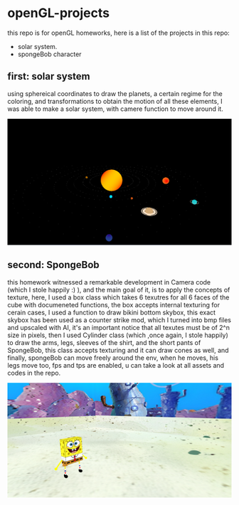 # openGL-projects
this repo is for openGL homeworks, here is a list of the projects in this repo:
* solar system.
* spongeBob character

## first: solar system
using sphereical coordinates to draw the planets, a certain regime for the coloring, and transformations to obtain the motion of all these elements, I was able to make a solar system, with camere function to move around it.

![solar system image](https://raw.githubusercontent.com/MhdYa9/openGL-projects/main/solar%20system.png)

## second: SpongeBob
this homework witnessed a remarkable development in Camera code (which I stole happily :) ), and the main goal of it, is to apply the concepts of texture, here, I used a box class which takes 6 texutres for all 6 faces of the cube with documeneted functions, the box accepts internal texturing for cerain cases, I used a function to draw bikini bottom skybox, this exact skybox has been used as a counter strike mod, which I turned into bmp files and upscaled with AI, it's an important notice that all texutes must be of 2^n size in pixels, then I used Cylinder class (which ,once again, I stole happily) to draw the arms, legs, sleeves of the shirt, and the short pants of SpongeBob, this class accepts texturing and it can draw cones as well, and finally, spongeBob can move freely around the env, when he moves, his legs move too, fps and tps are enabled, u can take a look at all assets and codes in the repo.

![spongeBob image](https://raw.githubusercontent.com/MhdYa9/openGL-projects/main/spongeBob.png)
